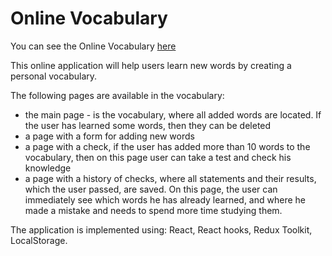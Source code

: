 # Online Vocabulary

You can see the Online Vocabulary [here](https://tania-troshchuk.github.io/vocabuluary-app/)

This online application will help users learn new words by creating a personal vocabulary.

The following pages are available in the vocabulary:
- the main page - is the vocabulary, where all added words are located. If the user has learned some words, then they can be deleted
- a page with a form for adding new words
- a page with a check, if the user has added more than 10 words to the vocabulary, then on this page user can take a test and check his knowledge
- a page with a history of checks, where all statements and their results, which the user passed, are saved. On this page, the user can immediately see which words he has already learned, and where he made a mistake and needs to spend more time studying them.

The application is implemented using: React, React hooks, Redux Toolkit, LocalStorage.